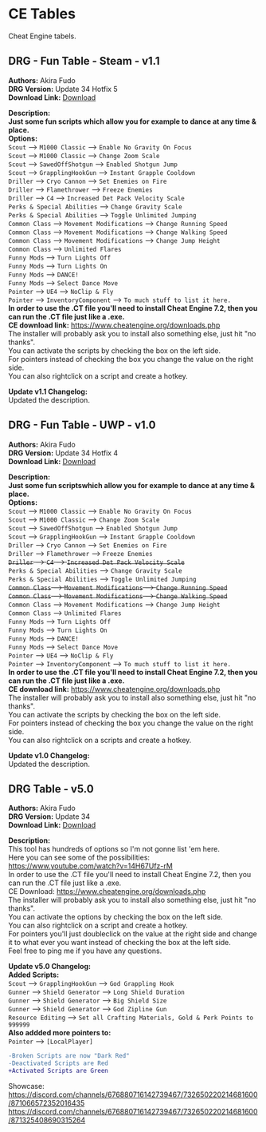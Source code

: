 # CE Tables
Cheat Engine tabels.

<!-- mod list -->

## DRG - Fun Table - Steam - v1.1
**Authors:** Akira Fudo  
**DRG Version:** Update 34 Hotfix 5  
**Download Link:** [Download](https://github.com/ArcticEcho/DRG-Mods/raw/4386116ed39bdb57ebcca3a905837f043e32bd14/CE%20Table/DRG%20-%20Fun%20Table%20-%20Steam%20-%20V1.1.zip)  

**Description:**  
__Just some fun scripts which allow you for example to dance at any time & place.__  
**Options:**  
`Scout` --> `M1000 Classic` --> `Enable No Gravity On Focus`  
`Scout` --> `M1000 Classic` --> `Change Zoom Scale`  
`Scout` --> `SawedOffShotgun` --> `Enabled Shotgun Jump`  
`Scout` --> `GrapplingHookGun` --> `Instant Grapple Cooldown`  
`Driller` --> `Cryo Cannon` --> `Set Enemies on Fire`  
`Driller` --> `Flamethrower` --> `Freeze Enemies`  
`Driller` --> `C4` --> `Increased Det Pack Velocity Scale`  
`Perks & Special Abilities` --> `Change Gravity Scale`  
`Perks & Special Abilities` --> `Toggle Unlimited Jumping`  
`Common Class` --> `Movement Modifications` --> `Change Running Speed`  
`Common Class` --> `Movement Modifications` --> `Change Walking Speed`  
`Common Class` --> `Movement Modifications` --> `Change Jump Height`  
`Common Class` --> `Unlimited Flares`  
`Funny Mods` --> `Turn Lights Off`  
`Funny Mods` --> `Turn Lights On`  
`Funny Mods` --> `DANCE!`  
`Funny Mods` --> `Select Dance Move`  
`Pointer` --> `UE4` --> `NoClip & Fly`  
`Pointer` --> `InventoryComponent` --> `To much stuff to list it here.`  
**In order to use the .CT file you'll need to install Cheat Engine 7.2, then you can run the .CT file just like a .exe.**  
**CE download link:** https://www.cheatengine.org/downloads.php  
The installer will probably ask you to install also something else, just hit "no thanks".  
You can activate the scripts by checking the box on the left side.  
For pointers instead of checking the box you change the value on the right side.  
You can also rightclick on a script and create a hotkey.

**Update v1.1 Changelog:**  
Updated the description.

## DRG - Fun Table - UWP - v1.0
**Authors:** Akira Fudo  
**DRG Version:** Update 34 Hotfix 4  
**Download Link:** [Download](https://github.com/ArcticEcho/DRG-Mods/raw/80eb324c77c40295abb7815027b4e20f488c4a0e/CE%20Table/DRG%20-%20Fun%20Table%20-%20UWP%20-%20V1.0.zip)  

**Description:**  
__Just some fun scriptswhich allow you for example to dance at any time & place.__  
**Options:**  
`Scout` --> `M1000 Classic` --> `Enable No Gravity On Focus`  
`Scout` --> `M1000 Classic` --> `Change Zoom Scale`  
`Scout` --> `SawedOffShotgun` --> `Enabled Shotgun Jump`  
`Scout` --> `GrapplingHookGun` --> `Instant Grapple Cooldown`  
`Driller` --> `Cryo Cannon` --> `Set Enemies on Fire`  
`Driller` --> `Flamethrower` --> `Freeze Enemies`  
~~`Driller` --> `C4` --> `Increased Det Pack Velocity Scale`~~  
`Perks & Special Abilities` --> `Change Gravity Scale`  
`Perks & Special Abilities` --> `Toggle Unlimited Jumping`  
~~`Common Class` --> `Movement Modifications` --> `Change Running Speed`~~  
~~`Common Class` --> `Movement Modifications` --> `Change Walking Speed`~~  
`Common Class` --> `Movement Modifications` --> `Change Jump Height`  
`Common Class` --> `Unlimited Flares`  
`Funny Mods` --> `Turn Lights Off`  
`Funny Mods` --> `Turn Lights On`  
`Funny Mods` --> `DANCE!`  
`Funny Mods` --> `Select Dance Move`  
`Pointer` --> `UE4` --> `NoClip & Fly`  
`Pointer` --> `InventoryComponent` --> `To much stuff to list it here.`  
**In order to use the .CT file you'll need to install Cheat Engine 7.2, then you can run the .CT file just like a .exe.**  
**CE download link:** https://www.cheatengine.org/downloads.php  
The installer will probably ask you to install also something else, just hit "no thanks".  
You can activate the scripts by checking the box on the left side.  
For pointers instead of checking the box you change the value on the right side.  
You can also rightclick on a scripts and create a hotkey.

**Update v1.0 Changelog:**  
Updated the description.

## DRG Table - v5.0
**Authors:** Akira Fudo  
**DRG Version:** Update 34  
**Download Link:** [Download](https://github.com/ArcticEcho/DRG-Mods/raw/abeff6b5e5afe9e665f464da42e0fa8ef3305bd3/CE%20Table/DRG%20Table%20-%20V5.0.zip)  

**Description:**  
This tool has hundreds of options so I'm not gonne list 'em here.  
Here you can see some of the possibilities:  
https://www.youtube.com/watch?v=14H67Ufz-rM  
In order to use the .CT file you'll need to install Cheat Engine 7.2, then you can run the .CT file just like a .exe.  
CE Download: https://www.cheatengine.org/downloads.php  
The installer will probably ask you to install also something else, just hit "no thanks".  
You can activate the options by checking the box on the left side.  
You can also rightclick on a script and create a hotkey.  
For pointers you'll just doubleclick on the value at the right side and change it to what ever you want instead of checking the box at the left side.  
Feel free to ping me if you have any questions.

**Update v5.0 Changelog:**  
**Added Scripts:**  
`Scout` --> `GrapplingHookGun` --> `God Grappling Hook`  
`Gunner` --> `Shield Generator` --> `Long Shield Duration`  
`Gunner` --> `Shield Generator` --> `Big Shield Size`  
`Gunner` --> `Shield Generator` --> `God Zipline Gun`  
`Resource Editing` --> `Set all Crafting Materials, Gold & Perk Points to 999999`  
**Also addded more pointers to:**  
`Pointer` --> `[LocalPlayer]`  
```Diff  
-Broken Scripts are now "Dark Red"  
-Deactivated Scripts are Red  
+Activated Scripts are Green  
```  
Showcase: https://discord.com/channels/676880716142739467/732650220214681600/871066572352016435  
https://discord.com/channels/676880716142739467/732650220214681600/871325408690315264